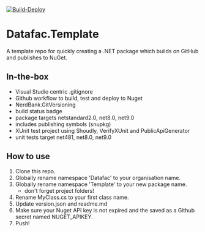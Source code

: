 [![Build-Deploy](https://github.com/datafac/template/actions/workflows/dotnet.yml/badge.svg)](https://github.com/datafac/template/actions/workflows/dotnet.yml)

# Datafac.Template
A template repo for quickly creating a .NET package which builds on GitHub 
and publishes to NuGet.

## In-the-box
- Visual Studio centric .gitignore
- Github workflow to build, test and deploy to Nuget
- NerdBank.GitVersioning
- build status badge
- package targets netstandard2.0, net8.0, net9.0
- includes publishing symbols (snupkg)
- XUnit test project using Shoudly, VerifyXUnit and PublicApiGenerator
- unit tests target net481, net8.0, net9.0

## How to use
1. Clone this repo.
2. Globally rename namespace 'Datafac' to your organisation name.
3. Globally rename namespace 'Template' to your new package name.
	- don't forget project folders!
4. Rename MyClass.cs to your first class name.
5. Update version.json and readme.md
6. Make sure your Nuget API key is not expired and the
   saved as a Github secret named NUGET_APIKEY.
7. Push!
